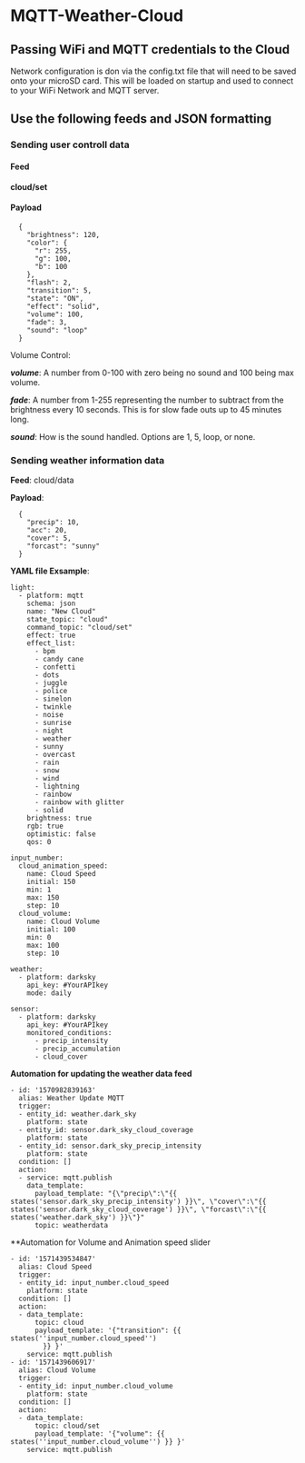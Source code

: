 # MQTT-Weather-Cloud
## Passing WiFi and MQTT credentials to the Cloud
Network configuration is don via the config.txt file that will need to be saved onto your microSD card. This will be loaded on startup and used to connect to your WiFi Network and MQTT server.

## Use the following feeds and JSON formatting ##

### Sending user controll data ###

#### Feed ####
**cloud/set**

#### Payload ####
```
  {
    "brightness": 120,
    "color": {
      "r": 255,
      "g": 100,
      "b": 100
    },
    "flash": 2,
    "transition": 5,
    "state": "ON",
    "effect": "solid",
    "volume": 100,
    "fade": 3,
    "sound": "loop"
  }
```  
Volume Control:

***volume***: A number from 0-100 with zero being no sound and 100 being max volume.

***fade***: A number from 1-255 representing the number to subtract from the brightness every 10 seconds. This is for slow fade outs up to 45 minutes long.

***sound***: How is the sound handled. Options are 1, 5, loop, or none.


### Sending weather information data ###

**Feed**: cloud/data

**Payload**:
```
  {
    "precip": 10,
    "acc": 20,
    "cover": 5,
    "forcast": "sunny"
  }
```

**YAML file Exsample**:
```
light:
  - platform: mqtt
    schema: json
    name: "New Cloud"
    state_topic: "cloud"
    command_topic: "cloud/set"
    effect: true
    effect_list:
      - bpm
      - candy cane
      - confetti
      - dots
      - juggle
      - police
      - sinelon
      - twinkle
      - noise
      - sunrise
      - night
      - weather
      - sunny
      - overcast
      - rain
      - snow
      - wind
      - lightning
      - rainbow
      - rainbow with glitter 
      - solid
    brightness: true
    rgb: true
    optimistic: false
    qos: 0

input_number:
  cloud_animation_speed:
    name: Cloud Speed
    initial: 150
    min: 1
    max: 150
    step: 10
  cloud_volume:
    name: Cloud Volume
    initial: 100
    min: 0
    max: 100
    step: 10

weather:
  - platform: darksky
    api_key: #YourAPIkey
    mode: daily

sensor:
  - platform: darksky
    api_key: #YourAPIkey
    monitored_conditions:
      - precip_intensity
      - precip_accumulation
      - cloud_cover
```

**Automation for updating the weather data feed**
```
- id: '1570982839163'
  alias: Weather Update MQTT
  trigger:
  - entity_id: weather.dark_sky
    platform: state
  - entity_id: sensor.dark_sky_cloud_coverage
    platform: state
  - entity_id: sensor.dark_sky_precip_intensity
    platform: state
  condition: []
  action:
  - service: mqtt.publish
    data_template:
      payload_template: "{\"precip\":\"{{ states('sensor.dark_sky_precip_intensity') }}\", \"cover\":\"{{ states('sensor.dark_sky_cloud_coverage') }}\", \"forcast\":\"{{ states('weather.dark_sky') }}\"}"
      topic: weatherdata
```

**Automation for Volume and Animation speed slider
```
- id: '1571439534847'
  alias: Cloud Speed
  trigger:
  - entity_id: input_number.cloud_speed
    platform: state
  condition: []
  action:
  - data_template:
      topic: cloud
      payload_template: '{"transition": {{ states(''input_number.cloud_speed'')
        }} }'
    service: mqtt.publish
- id: '1571439606917'
  alias: Cloud Volume
  trigger:
  - entity_id: input_number.cloud_volume
    platform: state
  condition: []
  action:
  - data_template:
      topic: cloud/set
      payload_template: '{"volume": {{ states(''input_number.cloud_volume'') }} }'
    service: mqtt.publish
```
